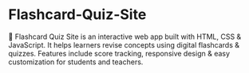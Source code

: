 # Flashcard-Quiz-Site
🚀 Flashcard Quiz Site is an interactive web app built with HTML, CSS &amp; JavaScript. It helps learners revise concepts using digital flashcards &amp; quizzes. Features include score tracking, responsive design &amp; easy customization for students and teachers.
